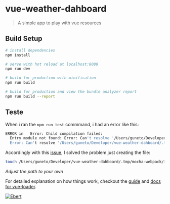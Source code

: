 # vue-weather-dahboard

> A simple app to play with vue resources

## Build Setup

``` bash
# install dependencies
npm install

# serve with hot reload at localhost:8080
npm run dev

# build for production with minification
npm run build

# build for production and view the bundle analyzer report
npm run build --report
```

## Teste
When i ran the `npm run test` commmand, i had an error like this:

```bash
ERROR in   Error: Child compilation failed:
  Entry module not found: Error: Can't resolve '/Users/guneto/Developer/vue-weather-dahboard/.tmp/mocha-webpack/index.html' in '/Users/guneto/Developer/vue-weather-dahboard/.tmp/mocha-webpack':
  Error: Can't resolve '/Users/guneto/Developer/vue-weather-dahboard/.tmp/mocha-webpack/index.html' in '/Users/guneto/Developer/vue-weather-dahboard/.tmp/mocha-webpack'
```

Accordingly with this [issue](https://github.com/jantimon/html-webpack-plugin/issues/151), I solved the problem just creating the file:

```bash
touch /Users/guneto/Developer/vue-weather-dahboard/.tmp/mocha-webpack/index.html
```

*Adjust the path to your own*

For detailed explanation on how things work, checkout the [guide](http://vuejs-templates.github.io/webpack/) and [docs for vue-loader](http://vuejs.github.io/vue-loader).

[![Ebert](https://ebertapp.io/github/gustavocardoso/vue-weather-dashboard.svg)](https://ebertapp.io/github/gustavocardoso/vue-weather-dashboard)